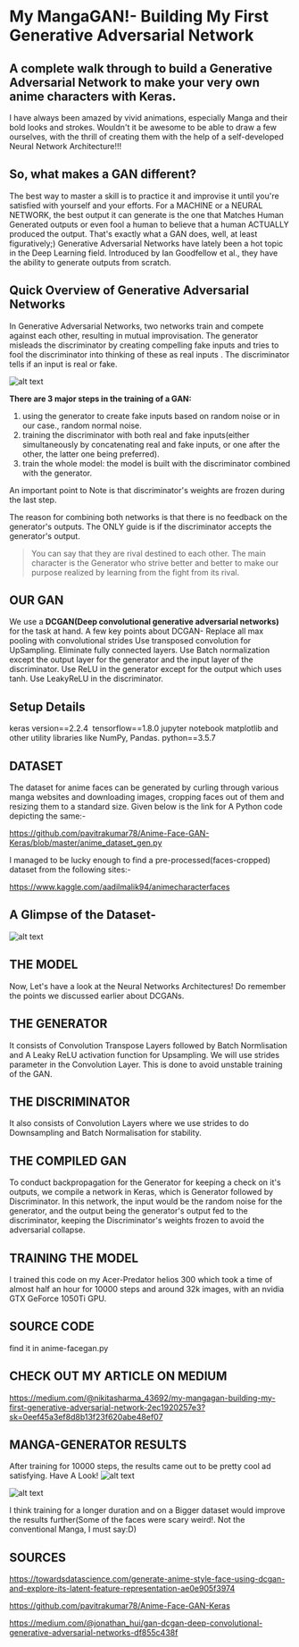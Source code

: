 My MangaGAN!- Building My First Generative Adversarial Network
===
A complete walk through to build a Generative Adversarial Network to make your very own anime characters with Keras.
---
I have always been amazed by vivid animations, especially Manga and their bold looks and strokes. Wouldn't it be awesome to be able to draw a few ourselves, with the thrill of creating them with the help of a self-developed Neural Network Architecture!!!


So, what makes a GAN different?
---

The best way to master a skill is to practice it and improvise it until you're satisfied with yourself and your efforts. For a MACHINE or a NEURAL NETWORK, the best output it can generate is the one that Matches Human Generated outputs or even fool a human to believe that a human ACTUALLY produced the output. That's exactly what a GAN does, well, at least figuratively;)
Generative Adversarial Networks have lately been a hot topic in the Deep Learning field. Introduced by Ian Goodfellow et al., they have the ability to generate outputs from scratch.

Quick Overview of Generative Adversarial Networks
---
In Generative Adversarial Networks, two networks train and compete against each other, resulting in mutual improvisation. The generator misleads the discriminator by creating compelling fake inputs and tries to fool the discriminator into thinking of these as real inputs . The discriminator tells if an input is real or fake.

![alt text](https://raw.githubusercontent.com/nikitaa30/Manga-GAN/master/medium_blog/gan.jpg)

**There are 3 major steps in the training of a GAN:**
1. using the generator to create fake inputs based on random noise or in our case., random normal noise.
2. training the discriminator with both real and fake inputs(either simultaneously by concatenating real and fake inputs, or one after the other, the latter one being preferred).
3. train the whole model: the model is built with the discriminator combined with the generator.

An important point to Note is that discriminator's weights are frozen during the last step.

The reason for combining both networks is that there is no feedback on the generator's outputs. The ONLY guide is if the discriminator accepts the generator's output.
> You can say that they are rival destined to each other. The main character is the Generator who strive better and better to make our   purpose realized by learning from the fight from its rival.

OUR GAN
---

We use a **DCGAN(Deep convolutional generative adversarial networks)** for the task at hand.
A few key points about DCGAN-
Replace all max pooling with convolutional strides
Use transposed convolution for UpSampling.
Eliminate fully connected layers.
Use Batch normalization except the output layer for the generator and the input layer of the discriminator.
Use ReLU in the generator except for the output which uses tanh.
Use LeakyReLU in the discriminator.

Setup Details
---
keras version==2.2.4 
tensorflow==1.8.0
jupyter notebook
matplotlib and other utility libraries like NumPy, Pandas.
python==3.5.7

DATASET
---
The dataset for anime faces can be generated by curling through various manga websites and downloading images, cropping faces out of them and resizing them to a standard size. Given below is the link for A Python code depicting the same:-

https://github.com/pavitrakumar78/Anime-Face-GAN-Keras/blob/master/anime_dataset_gen.py

I managed to be lucky enough to find a pre-processed(faces-cropped) dataset from the following sites:-

https://www.kaggle.com/aadilmalik94/animecharacterfaces


A Glimpse of the Dataset-
---
![alt text](https://raw.githubusercontent.com/nikitaa30/Manga-GAN/master/medium_blog/dataset.PNG)

THE MODEL
---

Now, Let's have a look at the Neural Networks Architectures! Do remember the points we discussed earlier about DCGANs.

THE GENERATOR
---
It consists of Convolution Transpose Layers followed by Batch Normlisation and A Leaky ReLU activation function for Upsampling. We will use strides parameter in the Convolution Layer. This is done to avoid unstable training of the GAN.

THE DISCRIMINATOR
---
It also consists of Convolution Layers where we use strides to do Downsampling and Batch Normalisation for stability.

THE COMPILED GAN
---
To conduct backpropagation for the Generator for keeping a check on it's outputs, we compile a network in Keras, which is Generator followed by Discriminator. In this network, the input would be the random noise for the generator, and the output being the generator's output fed to the discriminator, keeping the Discriminator's weights frozen to avoid the adversarial collapse. 

TRAINING THE MODEL
---
I trained this code on my Acer-Predator helios 300 which took a time of almost half an hour for 10000 steps and around 32k images, with an nvidia GTX GeForce 1050Ti GPU.

SOURCE CODE
---
find it in anime-facegan.py

CHECK OUT MY ARTICLE ON MEDIUM
---
https://medium.com/@nikitasharma_43692/my-mangagan-building-my-first-generative-adversarial-network-2ec1920257e3?sk=0eef45a3ef8d8b13f23f620abe48ef07

MANGA-GENERATOR RESULTS
---
After training for 10000 steps, the results came out to be pretty cool ad satisfying. Have A Look!
![alt text](https://raw.githubusercontent.com/nikitaa30/Manga-GAN/master/ezgif.com-gif-maker.gif)

![alt text](https://raw.githubusercontent.com/nikitaa30/Manga-GAN/master/result.jpg)


I think training for a longer duration and on a Bigger dataset would improve the results further(Some of the faces were scary weird!. Not the conventional Manga, I must say:D)

SOURCES
---
https://towardsdatascience.com/generate-anime-style-face-using-dcgan-and-explore-its-latent-feature-representation-ae0e905f3974

https://github.com/pavitrakumar78/Anime-Face-GAN-Keras

https://medium.com/@jonathan_hui/gan-dcgan-deep-convolutional-generative-adversarial-networks-df855c438f
